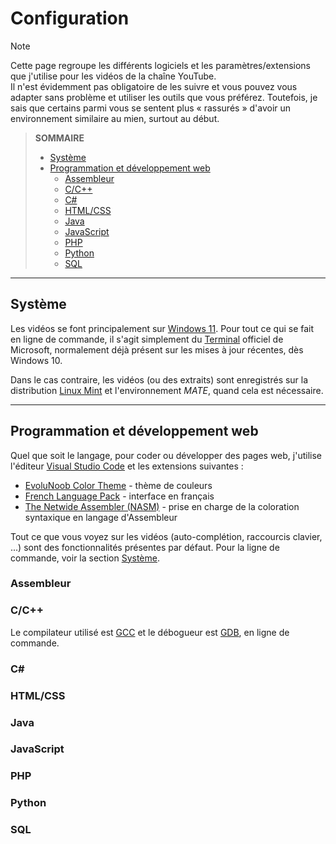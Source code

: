 # Configuration

> [!Note]
> Cette page regroupe les différents logiciels et les paramètres/extensions que j'utilise pour les vidéos de la chaîne YouTube.<br>
> Il n'est évidemment pas obligatoire de les suivre et vous pouvez vous adapter sans problème et utiliser les outils que vous préférez. Toutefois, je sais que certains parmi vous se sentent plus « rassurés » d'avoir un environnement similaire au mien, surtout au début.

> **SOMMAIRE**
> + [Système](#système)
> + [Programmation et développement web](#programmation-et-développement-web)
>     + [Assembleur](#assembleur) 
>     + [C/C++](#cc)
>     + [C#](#c)
>     + [HTML/CSS](#htmlcss)
>     + [Java](#java)
>     + [JavaScript](#javascript)
>     + [PHP](#php)
>     + [Python](#python)
>     + [SQL](#sql)

---

## Système

Les vidéos se font principalement sur [Windows 11](https://www.microsoft.com/fr-fr/software-download/windows11). Pour tout ce qui se fait en ligne de commande, il s'agit simplement du [Terminal](https://apps.microsoft.com/detail/9n0dx20hk701?hl=fr-FR&gl=FR) officiel de Microsoft, normalement déjà présent sur les mises à jour récentes, dès Windows 10.

Dans le cas contraire, les vidéos (ou des extraits) sont enregistrés sur la distribution [Linux Mint](https://www.linuxmint.com) et l'environnement _MATE_, quand cela est nécessaire.

---

## Programmation et développement web

Quel que soit le langage, pour coder ou développer des pages web, j'utilise l'éditeur [Visual Studio Code](https://code.visualstudio.com) et les extensions suivantes :

+ [EvoluNoob Color Theme](#) - thème de couleurs
+ [French Language Pack](https://marketplace.visualstudio.com/items?itemName=MS-CEINTL.vscode-language-pack-fr) - interface en français
+ [The Netwide Assembler (NASM)](https://marketplace.visualstudio.com/items?itemName=rights.nas-vscode) - prise en charge de la coloration syntaxique en langage d'Assembleur

Tout ce que vous voyez sur les vidéos (auto-complétion, raccourcis clavier, ...) sont des fonctionnalités présentes par défaut. Pour la ligne de commande, voir la section [Système](#système).

### Assembleur
### C/C++

Le compilateur utilisé est [GCC](https://gcc.gnu.org) et le débogueur est [GDB](https://www.sourceware.org/gdb), en ligne de commande.

### C#
### HTML/CSS
### Java
### JavaScript
### PHP
### Python
### SQL
